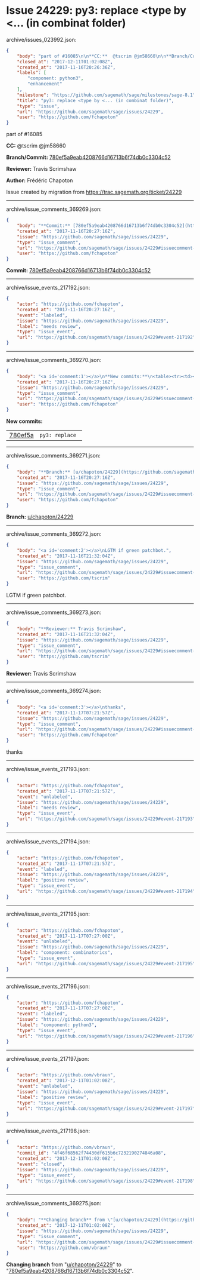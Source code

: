 # Issue 24229: py3: replace <type by <... (in combinat folder)

archive/issues_023992.json:
```json
{
    "body": "part of #16085\n\n**CC:**  @tscrim @jm58660\n\n**Branch/Commit:** [780ef5a9eab4208766d16713b6f74db0c3304c52](https://github.com/sagemath/sagetrac-mirror/commit/780ef5a9eab4208766d16713b6f74db0c3304c52)\n\n**Reviewer:** Travis Scrimshaw\n\n**Author:** Fr\u00e9d\u00e9ric Chapoton\n\nIssue created by migration from https://trac.sagemath.org/ticket/24229\n\n",
    "closed_at": "2017-12-11T01:02:08Z",
    "created_at": "2017-11-16T20:26:36Z",
    "labels": [
        "component: python3",
        "enhancement"
    ],
    "milestone": "https://github.com/sagemath/sage/milestones/sage-8.1",
    "title": "py3: replace <type by <... (in combinat folder)",
    "type": "issue",
    "url": "https://github.com/sagemath/sage/issues/24229",
    "user": "https://github.com/fchapoton"
}
```
part of #16085

**CC:**  @tscrim @jm58660

**Branch/Commit:** [780ef5a9eab4208766d16713b6f74db0c3304c52](https://github.com/sagemath/sagetrac-mirror/commit/780ef5a9eab4208766d16713b6f74db0c3304c52)

**Reviewer:** Travis Scrimshaw

**Author:** Frédéric Chapoton

Issue created by migration from https://trac.sagemath.org/ticket/24229





---

archive/issue_comments_369269.json:
```json
{
    "body": "**Commit:** [780ef5a9eab4208766d16713b6f74db0c3304c52](https://github.com/sagemath/sagetrac-mirror/commit/780ef5a9eab4208766d16713b6f74db0c3304c52)",
    "created_at": "2017-11-16T20:27:16Z",
    "issue": "https://github.com/sagemath/sage/issues/24229",
    "type": "issue_comment",
    "url": "https://github.com/sagemath/sage/issues/24229#issuecomment-369269",
    "user": "https://github.com/fchapoton"
}
```

**Commit:** [780ef5a9eab4208766d16713b6f74db0c3304c52](https://github.com/sagemath/sagetrac-mirror/commit/780ef5a9eab4208766d16713b6f74db0c3304c52)



---

archive/issue_events_217192.json:
```json
{
    "actor": "https://github.com/fchapoton",
    "created_at": "2017-11-16T20:27:16Z",
    "event": "labeled",
    "issue": "https://github.com/sagemath/sage/issues/24229",
    "label": "needs review",
    "type": "issue_event",
    "url": "https://github.com/sagemath/sage/issues/24229#event-217192"
}
```



---

archive/issue_comments_369270.json:
```json
{
    "body": "<a id='comment:1'></a>\n**New commits:**\n<table><tr><td><a href=\"https://github.com/sagemath/sagetrac-mirror/commit/780ef5a9eab4208766d16713b6f74db0c3304c52\">780ef5a</a></td><td><code>py3: replace <type by <... in combinat folder</code></td></tr></table>\n",
    "created_at": "2017-11-16T20:27:16Z",
    "issue": "https://github.com/sagemath/sage/issues/24229",
    "type": "issue_comment",
    "url": "https://github.com/sagemath/sage/issues/24229#issuecomment-369270",
    "user": "https://github.com/fchapoton"
}
```

<a id='comment:1'></a>
**New commits:**
<table><tr><td><a href="https://github.com/sagemath/sagetrac-mirror/commit/780ef5a9eab4208766d16713b6f74db0c3304c52">780ef5a</a></td><td><code>py3: replace <type by <... in combinat folder</code></td></tr></table>




---

archive/issue_comments_369271.json:
```json
{
    "body": "**Branch:** [u/chapoton/24229](https://github.com/sagemath/sagetrac-mirror/tree/u/chapoton/24229)",
    "created_at": "2017-11-16T20:27:16Z",
    "issue": "https://github.com/sagemath/sage/issues/24229",
    "type": "issue_comment",
    "url": "https://github.com/sagemath/sage/issues/24229#issuecomment-369271",
    "user": "https://github.com/fchapoton"
}
```

**Branch:** [u/chapoton/24229](https://github.com/sagemath/sagetrac-mirror/tree/u/chapoton/24229)



---

archive/issue_comments_369272.json:
```json
{
    "body": "<a id='comment:2'></a>\nLGTM if green patchbot.",
    "created_at": "2017-11-16T21:32:04Z",
    "issue": "https://github.com/sagemath/sage/issues/24229",
    "type": "issue_comment",
    "url": "https://github.com/sagemath/sage/issues/24229#issuecomment-369272",
    "user": "https://github.com/tscrim"
}
```

<a id='comment:2'></a>
LGTM if green patchbot.



---

archive/issue_comments_369273.json:
```json
{
    "body": "**Reviewer:** Travis Scrimshaw",
    "created_at": "2017-11-16T21:32:04Z",
    "issue": "https://github.com/sagemath/sage/issues/24229",
    "type": "issue_comment",
    "url": "https://github.com/sagemath/sage/issues/24229#issuecomment-369273",
    "user": "https://github.com/tscrim"
}
```

**Reviewer:** Travis Scrimshaw



---

archive/issue_comments_369274.json:
```json
{
    "body": "<a id='comment:3'></a>\nthanks",
    "created_at": "2017-11-17T07:21:57Z",
    "issue": "https://github.com/sagemath/sage/issues/24229",
    "type": "issue_comment",
    "url": "https://github.com/sagemath/sage/issues/24229#issuecomment-369274",
    "user": "https://github.com/fchapoton"
}
```

<a id='comment:3'></a>
thanks



---

archive/issue_events_217193.json:
```json
{
    "actor": "https://github.com/fchapoton",
    "created_at": "2017-11-17T07:21:57Z",
    "event": "unlabeled",
    "issue": "https://github.com/sagemath/sage/issues/24229",
    "label": "needs review",
    "type": "issue_event",
    "url": "https://github.com/sagemath/sage/issues/24229#event-217193"
}
```



---

archive/issue_events_217194.json:
```json
{
    "actor": "https://github.com/fchapoton",
    "created_at": "2017-11-17T07:21:57Z",
    "event": "labeled",
    "issue": "https://github.com/sagemath/sage/issues/24229",
    "label": "positive review",
    "type": "issue_event",
    "url": "https://github.com/sagemath/sage/issues/24229#event-217194"
}
```



---

archive/issue_events_217195.json:
```json
{
    "actor": "https://github.com/fchapoton",
    "created_at": "2017-11-17T07:27:00Z",
    "event": "unlabeled",
    "issue": "https://github.com/sagemath/sage/issues/24229",
    "label": "component: combinatorics",
    "type": "issue_event",
    "url": "https://github.com/sagemath/sage/issues/24229#event-217195"
}
```



---

archive/issue_events_217196.json:
```json
{
    "actor": "https://github.com/fchapoton",
    "created_at": "2017-11-17T07:27:00Z",
    "event": "labeled",
    "issue": "https://github.com/sagemath/sage/issues/24229",
    "label": "component: python3",
    "type": "issue_event",
    "url": "https://github.com/sagemath/sage/issues/24229#event-217196"
}
```



---

archive/issue_events_217197.json:
```json
{
    "actor": "https://github.com/vbraun",
    "created_at": "2017-12-11T01:02:08Z",
    "event": "unlabeled",
    "issue": "https://github.com/sagemath/sage/issues/24229",
    "label": "positive review",
    "type": "issue_event",
    "url": "https://github.com/sagemath/sage/issues/24229#event-217197"
}
```



---

archive/issue_events_217198.json:
```json
{
    "actor": "https://github.com/vbraun",
    "commit_id": "4f46f68562f74430df615b6c7232190274846a08",
    "created_at": "2017-12-11T01:02:08Z",
    "event": "closed",
    "issue": "https://github.com/sagemath/sage/issues/24229",
    "type": "issue_event",
    "url": "https://github.com/sagemath/sage/issues/24229#event-217198"
}
```



---

archive/issue_comments_369275.json:
```json
{
    "body": "**Changing branch** from \"[u/chapoton/24229](https://github.com/sagemath/sagetrac-mirror/tree/u/chapoton/24229)\" to \"[780ef5a9eab4208766d16713b6f74db0c3304c52](https://github.com/sagemath/sagetrac-mirror/commit/780ef5a9eab4208766d16713b6f74db0c3304c52)\".",
    "created_at": "2017-12-11T01:02:08Z",
    "issue": "https://github.com/sagemath/sage/issues/24229",
    "type": "issue_comment",
    "url": "https://github.com/sagemath/sage/issues/24229#issuecomment-369275",
    "user": "https://github.com/vbraun"
}
```

**Changing branch** from "[u/chapoton/24229](https://github.com/sagemath/sagetrac-mirror/tree/u/chapoton/24229)" to "[780ef5a9eab4208766d16713b6f74db0c3304c52](https://github.com/sagemath/sagetrac-mirror/commit/780ef5a9eab4208766d16713b6f74db0c3304c52)".
